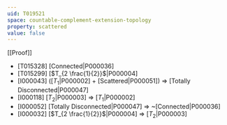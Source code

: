 ```yaml
---
uid: T019521
space: countable-complement-extension-topology
property: scattered
value: false
---
```

[[Proof]]

* [T015328] [Connected|P000036]
* [T015299] [$T_{2 \frac{1}{2}}$|P000004]
* [I000043] ([$T_1$|P000002] + [Scattered|P000051]) => [Totally Disconnected|P000047]
* [I000118] [$T_2$|P000003] => [$T_1$|P000002]
* [I000052] [Totally Disconnected|P000047] => ~[Connected|P000036]
* [I000032] [$T_{2 \frac{1}{2}}$|P000004] => [$T_2$|P000003]


